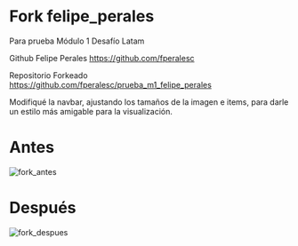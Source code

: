 # Fork felipe_perales
Para prueba Módulo 1 Desafío Latam

Github Felipe Perales
https://github.com/fperalesc

Repositorio Forkeado
https://github.com/fperalesc/prueba_m1_felipe_perales

Modifiqué la navbar, ajustando los tamaños de la imagen e items, para darle un estilo más amigable para la visualización.
<h1>Antes</h1>

![fork_antes](https://github.com/user-attachments/assets/6724e0e4-bcde-4e11-ada3-cbf919151ba9)

<h1>Después</h1>

![fork_despues](https://github.com/user-attachments/assets/67478265-7079-4c3d-8ca5-6021cb3b3aca)
